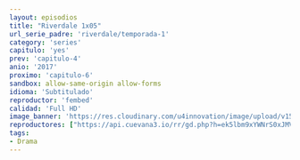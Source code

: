 ```yaml
---
layout: episodios
title: "Riverdale 1x05"
url_serie_padre: 'riverdale/temporada-1'
category: 'series'
capitulo: 'yes'
prev: 'capitulo-4'
anio: '2017'
proximo: 'capitulo-6'
sandbox: allow-same-origin allow-forms
idioma: 'Subtitulado'
reproductor: 'fembed'
calidad: 'Full HD'
image_banner: 'https://res.cloudinary.com/u4innovation/image/upload/v1565152608/maxresdefault-min_vy9nnj.jpg'
reproductores: ["https://api.cuevana3.io/rr/gd.php?h=ek5lbm9xYWNrS0xJMVp5b21KREk0dFBLbjVkaHhkRGdrOG1jbnBpUnhhS1ZzbmQycXFlczJjbkxlbU9peEtybm1LZDFaNmpjcnF1VnFuYW1xTXJFdkpXU3FadVkyUT09"]
tags:
- Drama
---
```












